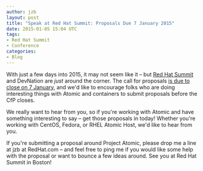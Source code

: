 ```yaml
---
author: jzb
layout: post
title: "Speak at Red Hat Summit: Proposals Due 7 January 2015"
date: 2015-01-05 15:04 UTC
tags:
- Red Hat Summit
- Conference
categories: 
- Blog
---
```

With just a few days into 2015, it may not seem like it &ndash; but [Red Hat Summit](http://www.redhat.com/summit/) and DevNation are *just* around the corner. The call for proposals [is due to close on 7 January](https://rhs2015.smarteventscloud.com/portal/cfp/cfpLogin.ww), and we'd like to encourage folks who are doing interesting things with Atomic and containers to submit proposals before the CfP closes. 

We really want to hear from you, so if you're working with Atomic and have something interesting to say &ndash; get those proposals in today! Whether you're working with CentOS, Fedora, or RHEL Atomic Host, we'd like to hear from you.

If you're submitting a proposal around Project Atomic, please drop me a line at jzb at RedHat.com &ndash; and feel free to ping me if you would like some help with the proposal or want to bounce a few ideas around. See you at Red Hat Summit in Boston!

